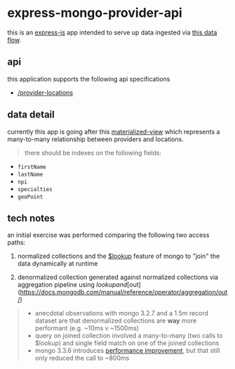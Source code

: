 # express-mongo-provider-api

this is an [express-js](http://expressjs.com/) app intended to serve up data ingested via [this data flow](https://github.com/tony-kerz/mongo-provider-ingest).

## api

this application supports the following api specifications

- [/provider-locations](doc/provider-locations/index.md)

## data detail

currently this app is going after this [materialized-view](https://github.com/tony-kerz/mongo-provider-ingest#provider-locations-1) which represents a many-to-many relationship between providers and locations.

> there should be indexes on the following fields:
- `firstName`
- `lastName`
- `npi`
- `specialties`
- `geoPoint`

## tech notes

an initial exercise was performed comparing the following two access paths:

1. normalized collections and the [$lookup](https://docs.mongodb.com/manual/reference/operator/aggregation/lookup/) feature of mongo to "join" the data dynamically at runtime

1. denormalized collection generated against normalized collections via aggregation pipeline using $lookup and [$out](https://docs.mongodb.com/manual/reference/operator/aggregation/out/)

> - anecdotal observations with mongo 3.2.7 and a 1.5m record dataset are that denormalized collections are __way__ more performant (e.g. ~10ms v ~1500ms)
> - query on joined collection involved a many-to-many (two calls to $lookup) and single field match on one of the joined collections
> - mongo 3.3.6 introduces [performance improvement](https://jira.mongodb.org/browse/SERVER-21612), but that still only reduced the call to ~800ms
